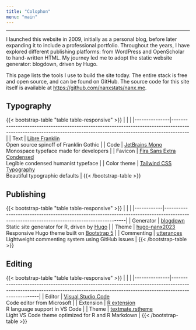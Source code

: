 ```yaml
---
title: "Colophon"
menu: "main"
---
```


*  *  *  *

I launched this website in 2009, initially as a personal blog,
before later expanding it to include a professional portfolio.
Throughout the years, I have explored different publishing platforms:
from WordPress and OpenScholar to hand-written HTML. My journey led me
to adopt the static website generator: blogdown, driven by Hugo.

This page lists the tools I use to build the site today.
The entire stack is free and open source, and can be found on GitHub.
The source code for this site itself is available at
<https://github.com/nanxstats/nanx.me>.

## Typography

{{< bootstrap-table "table table-responsive" >}}
|               |                                                                                                                                                                   |
|---------------|-------------------------------------------------------------------------------------------------------------------------------------------------------------------|
| Text          | [Libre Franklin](https://fonts.google.com/specimen/Libre+Franklin)                       <br> Open source spinoff of Franklin Gothic                              |
| Code          | [JetBrains Mono](https://github.com/JetBrains/JetBrainsMono)                             <br> Monospace typeface made for developers                              |
| Favicon       | [Fira Sans Extra Condensed](https://fonts.google.com/specimen/Fira+Sans+Extra+Condensed) <br> Legible condensed humanist typeface                                 |
| Color theme   | [Tailwind CSS Typography](https://github.com/tailwindlabs/tailwindcss-typography)        <br> Beautiful typographic defaults                                      |
{{< /bootstrap-table >}}

## Publishing

{{< bootstrap-table "table table-responsive" >}}
|            |                                                                                                                                           |
|------------|-------------------------------------------------------------------------------------------------------------------------------------------|
| Generator  | [blogdown](https://github.com/rstudio/blogdown)             <br> Static site generator for R, driven by [Hugo](https://gohugo.io/)        |
| Theme      | [hugo-nanx2023](https://github.com/nanxstats/hugo-nanx2023) <br> Responsive Hugo theme built on [Bootstrap 5](https://getbootstrap.com/)  |
| Commenting | [utterances](https://utteranc.es/)                          <br> Lightweight commenting system using GitHub issues                        |
{{< /bootstrap-table >}}

## Editing

{{< bootstrap-table "table table-responsive" >}}
|               |                                                                                                                                                                                 |
|---------------|---------------------------------------------------------------------------------------------------------------------------------------------------------------------------------|
| Editor        | [Visual Studio Code](https://code.visualstudio.com/)                                               <br> Code editor from Microsoft                                              |
| Extension     | [R extension](https://marketplace.visualstudio.com/items?itemName=REditorSupport.r)                <br> R language support in VS Code                                           |
| Theme         | [textmate.rstheme](https://marketplace.visualstudio.com/items?itemName=nanxstats.textmate-rstheme) <br> Light VS Code theme optimized for R and R Markdown                      |
{{< /bootstrap-table >}}

<style>
.content .markdown h2 {
  margin-top: 2.5rem;
}

.content .markdown p {
  font-size: 1.0625rem;
}

.table {
  font-family: var(--tw-prose-font-serif);
  font-weight: 450;
  font-size: 1rem;
}

.table tr {
  border-color: var(--tw-prose-hr);
}

.table td {
  padding-top: 1.25rem;
  padding-bottom: 1.25rem;
  line-height: 2rem;
}

.table>:not(caption)>*>* {
  padding-left: 1px;
}

.table td:nth-child(1),
table th:nth-child(1) {
  font-family: var(--tw-prose-font-serif);
  font-weight: 600;
  width: 30%;
}
</style>
